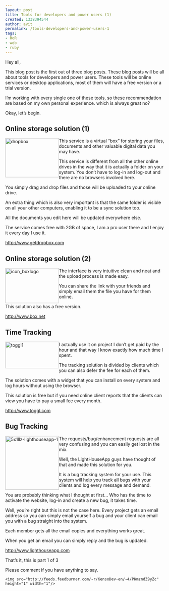 ```yaml
---
layout: post
title: Tools for developers and power users (1)
created: 1338394544
author: avit
permalink: /tools-developers-and-power-users-1
tags:
- RoR
- web
- ruby
---
```

<p>Hey all,</p>

<p>This blog post is the first out of three blog posts. These blog posts will be all about tools for developers and power users. These tools will be online services or desktop applications, most of them will have a free version or a trial version.</p>

<p>I’m working with every single one of these tools, so these recommendation are based on my own personal experience. which is always great no?</p>

<p>Okay, let’s begin. <h2>Online storage solution (1)</h2> <a href='http://www.getdropbox.com'><img align='left' alt='dropbox' border='0' height='124' src='http://www.kensodev.com/wp-content/uploads/2009/08/dropbox.jpg' style='display: inline; margin-left: 0px; margin-right: 0px; border: 0px;' title='dropbox' width='170' /></a> This service is a virtual “box” for storing your files, documents and other valuable digital data you may have.</p>

<p>This service is different from all the other online drives in the way that it is actually a folder on your system. You don’t have to log-in and log-out and there are no browsers involved here.</p>

<p>You simply drag and drop files and those will be uploaded to your online drive.</p>

<p>An extra thing which is also very important is that the same folder is visible on all your other computers, enabling it to be a sync solution too.</p>

<p>All the documents you edit here will be updated everywhere else.</p>

<p>The service comes free with 2GB of space, I am a pro user there and I enjoy it every day I use it.</p>
<a href='http://www.getdropbox.com'>http://www.getdropbox.com</a><h2>Online storage solution (2)</h2><a href='http://www.box.net'><img align='left' alt='icon_boxlogo' border='0' height='111' src='http://www.kensodev.com/wp-content/uploads/2009/08/icon_boxlogo.jpg' style='display: inline; margin-left: 0px; margin-right: 0px; border: 0px;' title='icon_boxlogo' width='170' /></a>
<p>The interface is very intuitive clean and neat and the upload process is made easy.</p>

<p>You can share the link with your friends and simply email them the file you have for them online.</p>

<p>This solution also has a free version.</p>
<a href='http://www.box.net'>http://www.box.net</a><h2>Time Tracking</h2><a href='http://www.kensodev.com/wp-content/uploads/2009/08/toggl1.png'><img align='left' alt='toggl1' border='0' height='84' src='http://www.kensodev.com/wp-content/uploads/2009/08/toggl1_thumb.png' style='display: inline; margin-left: 0px; margin-right: 0px; border: 0px;' title='toggl1' width='170' /></a>
<p>I actually use it on project I don’t get paid by the hour and that way I know exactly how much time I spent.</p>

<p>The tracking solution is divided by clients which you can also defer the fee for each of them.</p>

<p>The solution comes with a widget that you can install on every system and log hours without using the browser.</p>

<p>This solution is free but if you need online client reports that the clients can view you have to pay a small fee every month.</p>
<a href='http://www.toggl.com'>http://www.toggl.com</a><h2>Bug Tracking</h2><a href='http://www.lighthouseapp.com'><img align='left' alt='5x1llz-lighthouseapp-1' border='0' height='170' src='http://www.kensodev.com/wp-content/uploads/2009/08/5x1llzlighthouseapp11.jpg' style='display: inline; margin-left: 0px; margin-right: 0px; border: 0px;' title='5x1llz-lighthouseapp-1' width='170' /></a>
<p>The requests/bug/enhancement requests are all very confusing and you can easily get lost in the mix.</p>

<p>Well, the LightHouseApp guys have thought of that and made this solution for you.</p>

<p>It is a bug tracking system for your use. This system will help you track all bugs with your clients and log every message and demand.</p>

<p>You are probably thinking what I thought at first… Who has the time to activate the website, log-in and create a new bug, it takes time.</p>

<p>Well, you’re right but this is not the case here. Every project gets an email address so you can simply email yourself a bug and your client can email you with a bug straight into the system.</p>

<p>Each member gets all the email copies and everything works great.</p>

<p>When you get an email you can simply reply and the bug is updated.</p>
<a href='http://www.lighthouseapp.com'>http://www.lighthouseapp.com</a>
<p>That’s it, this is part 1 of 3</p>

<p>Please comment if you have anything to say.</p>
      
    <img src="http://feeds.feedburner.com/~r/KensoDev-en/~4/PKmzndZ9yZc" height="1" width="1"/>

